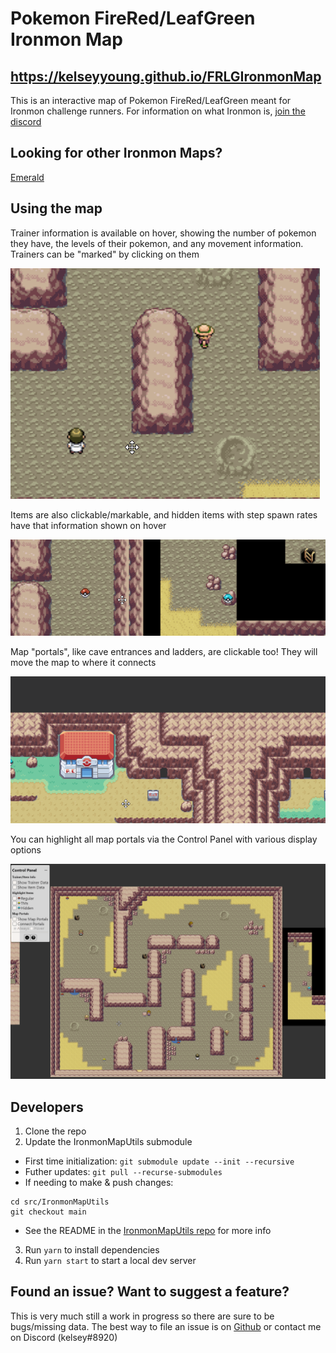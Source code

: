 # Pokemon FireRed/LeafGreen Ironmon Map

## https://kelseyyoung.github.io/FRLGIronmonMap

This is an interactive map of Pokemon FireRed/LeafGreen meant for Ironmon challenge runners. For information on what Ironmon is, [join the discord](https://discord.gg/QEEsmNUX)

## Looking for other Ironmon Maps?

[Emerald](https://kelseyyoung.github.io/EmeraldIronmonMap)

## Using the map

Trainer information is available on hover, showing the number of pokemon they have, the levels of their pokemon, and any movement information. Trainers can be "marked" by clicking on them

![Trainer Demo](./src/assets/demoGifs/TrainerDemo.gif)

Items are also clickable/markable, and hidden items with step spawn rates have that information shown on hover

![Item Demo](./src/assets/demoGifs/ItemDemo.gif)

Map "portals", like cave entrances and ladders, are clickable too! They will move the map to where it connects

![Map Portal Click Demo](./src/assets/demoGifs/PortalClickDemo.gif)

You can highlight all map portals via the Control Panel with various display options

![Portal Controls Demo](./src/assets/demoGifs/MapPortalsDemo.gif)

## Developers

1. Clone the repo
2. Update the IronmonMapUtils submodule

- First time initialization: `git submodule update --init --recursive`
- Futher updates: `git pull --recurse-submodules`
- If needing to make & push changes:

```
cd src/IronmonMapUtils
git checkout main
```

- See the README in the [IronmonMapUtils repo](https://github.com/kelseyyoung/IronmonMapUtils) for more info

3. Run `yarn` to install dependencies
4. Run `yarn start` to start a local dev server

## Found an issue? Want to suggest a feature?

This is very much still a work in progress so there are sure to be bugs/missing data. The best way to file an issue is on [Github](https://github.com/kelseyyoung/FRLGIronmonMap/issues) or contact me on Discord (kelsey#8920)
